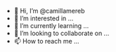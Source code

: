 - 👋 Hi, I’m @camillamereb
- 👀 I’m interested in ...
- 🌱 I’m currently learning ...
- 💞️ I’m looking to collaborate on ...
- 📫 How to reach me ...

<!---
camillamereb/camillamereb is a ✨ special ✨ repository because its `README.md` (this file) appears on your GitHub profile.
You can click the Preview link to take a look at your changes.
--->
